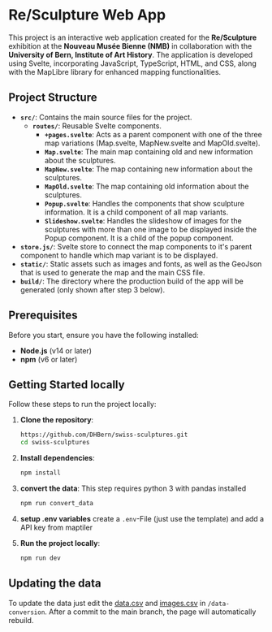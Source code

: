 # Re/Sculpture Web App

This project is an interactive web application created for the **Re/Sculpture** exhibition at the **Nouveau Musée Bienne (NMB)** in collaboration with the **University of Bern, Institute of Art History**.
The application is developed using Svelte, incorporating JavaScript, TypeScript, HTML, and CSS, along with the MapLibre library for enhanced mapping functionalities.

## Project Structure

- **`src/`**: Contains the main source files for the project.
  - **`routes/`**: Reusable Svelte components.
    - **`+pages.svelte`**: Acts as a parent component with one of the three map variations (Map.svelte, MapNew.svelte and MapOld.svelte).
    - **`Map.svelte`**: The main map containing old and new information about the sculptures.
    - **`MapNew.svelte`**: The map containing new information about the sculptures.
    - **`MapOld.svelte`**: The map containing old information about the sculptures.
    - **`Popup.svelte`**: Handles the components that show sculpture information. It is a child component of all map variants.
    - **`Slideshow.svelte`**: Handles the slideshow of images for the sculptures with more than one image to be displayed inside the Popup component. It is a child of the popup component.
- **`store.js/`**: Svelte store to connect the map components to it's parent component to handle which map variant is to be displayed.
- **`static/`**: Static assets such as images and fonts, as well as the GeoJson that is used to generate the map and the main CSS file.
- **`build/`**: The directory where the production build of the app will be generated (only shown after step 3 below).

## Prerequisites

Before you start, ensure you have the following installed:

- **Node.js** (v14 or later)
- **npm** (v6 or later)

## Getting Started locally

Follow these steps to run the project locally:

1. **Clone the repository**:

   ```bash
   https://github.com/DHBern/swiss-sculptures.git
   cd swiss-sculptures
   ```

2. **Install dependencies**:
   ```bash
   npm install
   ```
3. **convert the data**:
   This step requires python 3 with pandas installed
   ```bash
   npm run convert_data
   ```
4. **setup .env variables**
   create a `.env`-File (just use the template) and add a API key from maptiler
6. **Run the project locally**:
   ```bash
   npm run dev
   ```
## Updating the data
To update the data just edit the [data.csv](https://github.com/DHBern/swiss-sculptures/blob/main/data-conversion/data.csv) and [images.csv](https://github.com/DHBern/swiss-sculptures/blob/main/data-conversion/images.csv) in `/data-conversion`.
After a commit to the main branch, the page will automatically rebuild.

   
